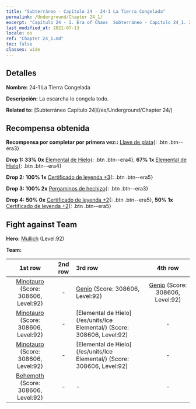 ```yaml
---
title: "Subterráneo - Capítulo 24 - 24-1 La Tierra Congelada"
permalink: /Underground/Chapter 24_1/
excerpt: "Capítulo 24 - 1. Era of Chaos  Subterráneo - Capítulo 24_1. 24-1 La Tierra Congelada"
last_modified_at: 2021-07-13
locale: es
ref: "Chapter 24_1.md"
toc: false
classes: wide
---
```


## Detalles

 **Nombre:** 24-1 La Tierra Congelada

 **Descripción:** La escarcha lo congela todo.

 **Related to:** [Subterráneo Capítulo 24](/es/Underground/Chapter 24/)

## Recompensa obtenida

 **Recompensa por completar por primera vez::** [Llave de plata](/ItemsES/con_693/){: .btn .btn--era3}

 **Drop 1:** **33% 0x** [Elemental de Hielo](/ItemsES/unt_264/){: .btn .btn--era4}, **67% 1x** [Elemental de Hielo](/ItemsES/unt_264/){: .btn .btn--era4}

 **Drop 2:** **100% 1x** [Certificado de leyenda +3](/ItemsES/mat_88/){: .btn .btn--era5}

 **Drop 3:** **100% 2x** [Pergaminos de hechizo](/ItemsES/con_694/){: .btn .btn--era3}

 **Drop 4:** **50% 0x** [Certificado de leyenda +2](/ItemsES/mat_81/){: .btn .btn--era5}, **50% 1x** [Certificado de leyenda +2](/ItemsES/mat_81/){: .btn .btn--era5}


## Fight against Team
 **Hero:** [Mullich](/es/heroes/Mullich/) (Level:92)

 **Team:**


  | 1st row | 2nd row | 3rd row | 4th row |
  |:----:|:----:|:----|:----:|
  | [Minotauro](/es/units/Minotaur/) (Score: 308606, Level:92)  | - | [Genio](/es/units/Genie/) (Score: 308606, Level:92)  | [Genio](/es/units/Genie/) (Score: 308606, Level:92)  |
  | [Minotauro](/es/units/Minotaur/) (Score: 308606, Level:92)  | - | [Elemental de Hielo](/es/units/Ice Elemental/) (Score: 308606, Level:92)  | - |
  | [Minotauro](/es/units/Minotaur/) (Score: 308606, Level:92)  | - | [Elemental de Hielo](/es/units/Ice Elemental/) (Score: 308606, Level:92)  | - |
  | [Behemoth](/es/units/Behemoth/) (Score: 308606, Level:92)  | - | - | - |


